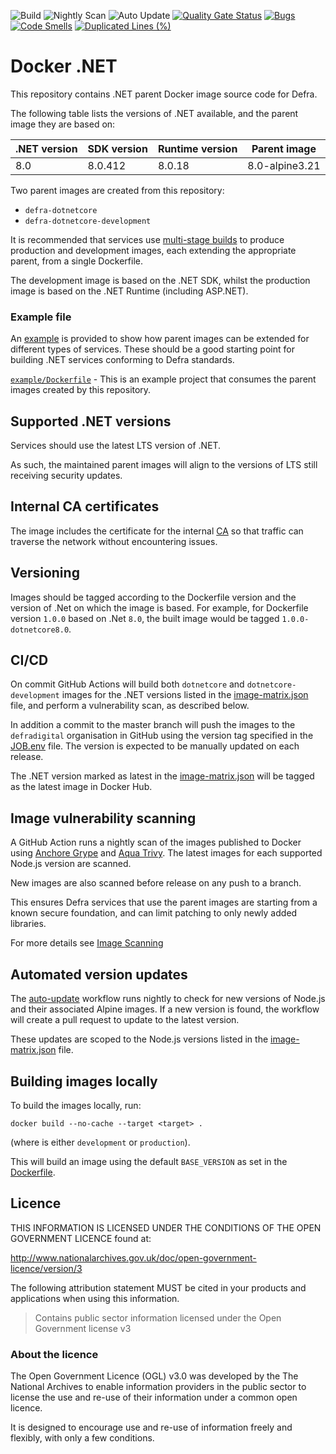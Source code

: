 ![Build](https://github.com/defra/defra-docker-dotnetcore/actions/workflows/build-scan-push.yml/badge.svg)
![Nightly Scan](https://github.com/defra/defra-docker-dotnetcore/actions/workflows/nightly-scan.yml/badge.svg)
![Auto Update](https://github.com/defra/defra-docker-dotnetcore/actions/workflows/auto-update.yml/badge.svg)
[![Quality Gate Status](https://sonarcloud.io/api/project_badges/measure?project=DEFRA_defra-docker-dotnetcore&metric=alert_status)](https://sonarcloud.io/summary/new_code?id=DEFRA_defra-docker-dotnetcore)
[![Bugs](https://sonarcloud.io/api/project_badges/measure?project=DEFRA_defra-docker-dotnetcore&metric=bugs)](https://sonarcloud.io/summary/new_code?id=DEFRA_defra-docker-dotnetcore)
[![Code Smells](https://sonarcloud.io/api/project_badges/measure?project=DEFRA_defra-docker-dotnetcore&metric=code_smells)](https://sonarcloud.io/summary/new_code?id=DEFRA_defra-docker-dotnetcore)
[![Duplicated Lines (%)](https://sonarcloud.io/api/project_badges/measure?project=DEFRA_defra-docker-dotnetcore&metric=duplicated_lines_density)](https://sonarcloud.io/summary/new_code?id=DEFRA_defra-docker-dotnetcore)

# Docker .NET

This repository contains .NET parent Docker image source code for Defra.

The following table lists the versions of .NET available, and the parent image they are based on:

| .NET version | SDK version | Runtime version | Parent image   |
| ------------ |-------------|---------------- | -------------- |
| 8.0          | 8.0.412     | 8.0.18          | 8.0-alpine3.21 |

Two parent images are created from this repository:

- `defra-dotnetcore`
- `defra-dotnetcore-development`

It is recommended that services use [multi-stage builds](https://docs.docker.com/develop/develop-images/multistage-build) to produce production and development images, each extending the appropriate parent, from a single Dockerfile.

The development image is based on the .NET SDK, whilst the production image is based on the .NET Runtime (including ASP.NET).

### Example file

An [example](./example) is provided to show how parent images can be extended for different types of services. These should be a good starting point for building .NET services conforming to Defra standards.

[`example/Dockerfile`](example/Dockerfile) - This is an example project that consumes the parent images created by this repository.

## Supported .NET versions

Services should use the latest LTS version of .NET.

As such, the maintained parent images will align to the versions of LTS still receiving security updates.

## Internal CA certificates

The image includes the certificate for the internal [CA](https://en.wikipedia.org/wiki/Certificate_authority) so that traffic can traverse the network without encountering issues.

## Versioning

Images should be tagged according to the Dockerfile version and the version of .Net on which the image is based. For example, for Dockerfile version `1.0.0` based on .Net `8.0`, the built image would be tagged `1.0.0-dotnetcore8.0`.

## CI/CD

On commit GitHub Actions will build both `dotnetcore` and `dotnetcore-development` images for the .NET versions listed in the [image-matrix.json](image-matrix.json) file, and perform a vulnerability scan, as described below. 

In addition a commit to the master branch will push the images to the `defradigital` organisation in GitHub using the version tag specified in the [JOB.env](JOB.env) file. The version is expected to be manually updated on each release.

The .NET version marked as latest in the [image-matrix.json](image-matrix.json) will be tagged as the latest image in Docker Hub.

## Image vulnerability scanning

A GitHub Action runs a nightly scan of the images published to Docker using [Anchore Grype](https://github.com/anchore/grype/) and [Aqua Trivy](https://www.aquasec.com/products/trivy/). The latest images for each supported Node.js version are scanned.

New images are also scanned before release on any push to a branch.

This ensures Defra services that use the parent images are starting from a known secure foundation, and can limit patching to only newly added libraries.

For more details see [Image Scanning](IMAGE_SCANNING.md)

## Automated version updates

The [auto-update](/.github/workflows/auto-update.yml) workflow runs nightly to check for new versions of Node.js and their associated Alpine images. If a new version is found, the workflow will create a pull request to update to the latest version.

These updates are scoped to the Node.js versions listed in the [image-matrix.json](image-matrix.json) file.

## Building images locally

To build the images locally, run:
```
docker build --no-cache --target <target> .
```
(where <target> is either `development` or `production`).

This will build an image using the default `BASE_VERSION` as set in the [Dockerfile](Dockerfile).

## Licence

THIS INFORMATION IS LICENSED UNDER THE CONDITIONS OF THE OPEN GOVERNMENT LICENCE found at:

<http://www.nationalarchives.gov.uk/doc/open-government-licence/version/3>

The following attribution statement MUST be cited in your products and applications when using this information.

> Contains public sector information licensed under the Open Government license v3

### About the licence

The Open Government Licence (OGL) v3.0 was developed by the The National Archives to enable information providers in the public sector to license the use and re-use of their information under a common open licence.

It is designed to encourage use and re-use of information freely and flexibly, with only a few conditions.
